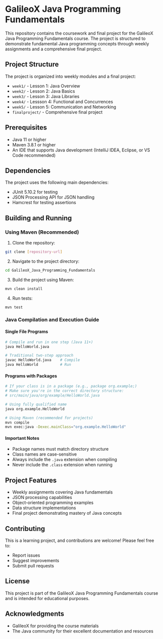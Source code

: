 # GalileoX Java Programming Fundamentals

This repository contains the coursework and final project for the GalileoX Java Programming Fundamentals course. The project is structured to demonstrate fundamental Java programming concepts through weekly assignments and a comprehensive final project.

## Project Structure

The project is organized into weekly modules and a final project:

- `week1/` - Lesson 1: Java Overview
- `week2/` - Lesson 2: Java Basics
- `week3/` - Lesson 3: Java Libraries
- `week4/` - Lessson 4: Functional and Concurrences
- `week5/` - Lesson 5: Communication and Networking
- `finalproject/` - Comprehensive final project

## Prerequisites

- Java 11 or higher
- Maven 3.8.1 or higher
- An IDE that supports Java development (IntelliJ IDEA, Eclipse, or VS Code recommended)

## Dependencies

The project uses the following main dependencies:
- JUnit 5.10.2 for testing
- JSON Processing API for JSON handling
- Hamcrest for testing assertions

## Building and Running

### Using Maven (Recommended)
1. Clone the repository:
```bash
git clone [repository-url]
```

2. Navigate to the project directory:
```bash
cd GalileoX_Java_Programming_Fundamentals
```

3. Build the project using Maven:
```bash
mvn clean install
```

4. Run tests:
```bash
mvn test
```

### Java Compilation and Execution Guide

#### Single File Programs
```bash
# Compile and run in one step (Java 11+)
java HelloWorld.java

# Traditional two-step approach
javac HelloWorld.java    # Compile
java HelloWorld          # Run
```

#### Programs with Packages
```bash
# If your class is in a package (e.g., package org.example;)
# Make sure you're in the correct directory structure:
# src/main/java/org/example/HelloWorld.java

# Using fully qualified name
java org.example.HelloWorld

# Using Maven (recommended for projects)
mvn compile
mvn exec:java -Dexec.mainClass="org.example.HelloWorld"
```

#### Important Notes
- Package names must match directory structure
- Class names are case-sensitive
- Always include the `.java` extension when compiling
- Never include the `.class` extension when running

## Project Features

- Weekly assignments covering Java fundamentals
- JSON processing capabilities
- Object-oriented programming examples
- Data structure implementations
- Final project demonstrating mastery of Java concepts

## Contributing

This is a learning project, and contributions are welcome! Please feel free to:
- Report issues
- Suggest improvements
- Submit pull requests

## License

This project is part of the GalileoX Java Programming Fundamentals course and is intended for educational purposes.

## Acknowledgments

- GalileoX for providing the course materials
- The Java community for their excellent documentation and resources